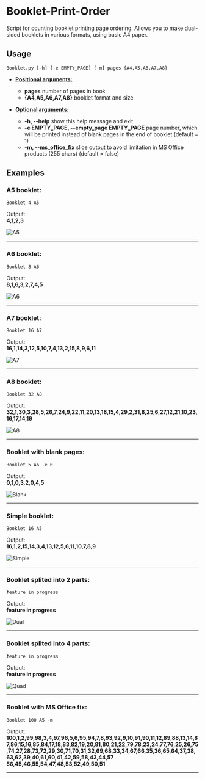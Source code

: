 # Booklet-Print-Order

Script for counting booklet printing page ordering. Allows you to make dual-sided booklets in various formats, using basic A4 paper.

## Usage

`Booklet.py [-h] [-e EMPTY_PAGE] [-m] pages {A4,A5,A6,A7,A8}`

- <u>**Positional arguments:**</u>
	- **pages** number of pages in book
	- **{A4,A5,A6,A7,A8}** booklet format and size

- <u>**Optional arguments:**</u>
	- **-h, --help** show this help message and exit
	- **-e EMPTY_PAGE, --empty_page EMPTY_PAGE** page number, which will be printed instead of blank pages in the end of booklet (default = 1)
	- **-m, --ms_office_fix** slice output to avoid limitation in MS Office products (255 chars) (default = false)

## Examples

### A5 booklet:

`Booklet 4 A5`

Output:<br>
**4,1,2,3**

![A5](https://user-images.githubusercontent.com/20092823/86597228-bd00be00-bf9b-11ea-8956-038ecf41f156.png)

------

### A6 booklet:

`Booklet 8 A6`

Output:<br>
**8,1,6,3,2,7,4,5**

![A6](https://user-images.githubusercontent.com/20092823/86597245-c12cdb80-bf9b-11ea-8d86-5951c2169fbc.png)

------

### A7 booklet:

`Booklet 16 A7`

Output:<br>
**16,1,14,3,12,5,10,7,4,13,2,15,8,9,6,11**

![A7](https://user-images.githubusercontent.com/20092823/86597247-c1c57200-bf9b-11ea-9a6f-5d74d87078f5.png)

------

### A8 booklet:

`Booklet 32 A8`

Output:<br>
**32,1,30,3,28,5,26,7,24,9,22,11,20,13,18,15,4,29,2,31,8,25,6,27,12,21,10,23,16,17,14,19**

![A8](https://user-images.githubusercontent.com/20092823/86597251-c1c57200-bf9b-11ea-9903-dbfbd8846395.png)

------

### Booklet with blank pages:

`Booklet 5 A6 -e 0`

Output:<br>
**0,1,0,3,2,0,4,5**

![Blank](https://user-images.githubusercontent.com/20092823/86597266-c558f900-bf9b-11ea-966d-f2278ab7ab8c.png)

------

### Simple booklet:

`Booklet 16 A5`

Output:<br>
**16,1,2,15,14,3,4,13,12,5,6,11,10,7,8,9**

![Simple](https://user-images.githubusercontent.com/20092823/86757672-98f8b780-c043-11ea-8944-2537e3d8ec54.png)

------

### Booklet splited into 2 parts:

`feature in progress`

Output:<br>
**feature in progress**

![Dual](https://user-images.githubusercontent.com/20092823/86757656-972ef400-c043-11ea-86c9-e5f2861a9273.png)

------

### Booklet splited into 4 parts:

`feature in progress`

Output:<br>
**feature in progress**

![Quad](https://user-images.githubusercontent.com/20092823/86757668-98602100-c043-11ea-9180-e63d22d51e45.png)

------

### Booklet with MS Office fix:

`Booklet 100 A5 -m`

Output:<br>
**100,1,2,99,98,3,4,97,96,5,6,95,94,7,8,93,92,9,10,91,90,11,12,89,88,13,14,87,86,15,16,85,84,17,18,83,82,19,20,81,80,21,22,79,78,23,24,77,76,25,26,75,74,27,28,73,72,29,30,71,70,31,32,69,68,33,34,67,66,35,36,65,64,37,38,63,62,39,40,61,60,41,42,59,58,43,44,57**
<br>
**56,45,46,55,54,47,48,53,52,49,50,51**

------

